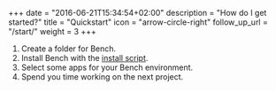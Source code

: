 +++
date = "2016-06-21T15:34:54+02:00"
description = "How do I get started?"
title = "Quickstart"
icon = "arrow-circle-right"
follow_up_url = "/start/"
weight = 3
+++

1. Create a folder for Bench.
2. Install Bench with the [install script][bootstrap-file].
3. Select some apps for your Bench environment.
4. Spend you time working on the next project.

[bootstrap-file]: https://github.com/mastersign/bench/raw/master/res/bench-install.bat
